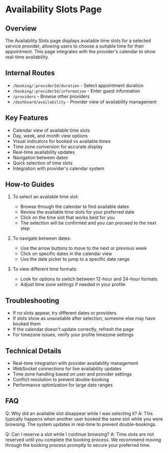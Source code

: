 # Availability Slots Page

## Overview
The Availability Slots page displays available time slots for a selected service provider, allowing users to choose a suitable time for their appointment. This page integrates with the provider's calendar to show real-time availability.

## Internal Routes
- `/booking/:providerId/duration` - Select appointment duration
- `/booking/:providerId/information` - Enter guest information
- `/providers` - Browse other providers
- `/dashboard/availability` - Provider view of availability management

## Key Features
- Calendar view of available time slots
- Day, week, and month view options
- Visual indicators for booked vs available times
- Time zone conversion for accurate display
- Real-time availability updates
- Navigation between dates
- Quick selection of time slots
- Integration with provider's calendar system

## How-to Guides
1. To select an available time slot:
   - Browse through the calendar to find available dates
   - Review the available time slots for your preferred date
   - Click on the time slot that works best for you
   - The selection will be confirmed and you can proceed to the next step

2. To navigate between dates:
   - Use the arrow buttons to move to the next or previous week
   - Click on specific dates in the calendar view
   - Use the date picker to jump to a specific date range

3. To view different time formats:
   - Look for options to switch between 12-hour and 24-hour formats
   - Adjust time zone settings if needed in your profile

## Troubleshooting
- If no slots appear, try different dates or providers
- If slots show as unavailable after selection, someone else may have booked them
- If the calendar doesn't update correctly, refresh the page
- For timezone issues, verify your profile timezone settings

## Technical Details
- Real-time integration with provider availability management
- WebSocket connections for live availability updates
- Time zone handling based on user and provider settings
- Conflict resolution to prevent double-booking
- Performance optimization for large date ranges

## FAQ
Q: Why did an available slot disappear while I was selecting it?
A: This typically happens when another user booked the same slot while you were browsing. The system updates in real-time to prevent double-bookings.

Q: Can I reserve a slot while I continue browsing?
A: Time slots are not reserved until you complete the booking process. We recommend moving through the booking process promptly to secure your preferred time.